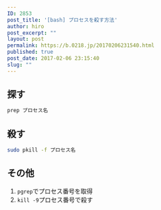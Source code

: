 ```yaml
---
ID: 2853
post_title: '[bash] プロセスを殺す方法'
author: hiro
post_excerpt: ""
layout: post
permalink: https://b.0218.jp/20170206231540.html
published: true
post_date: 2017-02-06 23:15:40
slug: ""
---
```

<!--more-->

## 探す
```bash
prep プロセス名
```

## 殺す
```bash
sudo pkill -f プロセス名
```

## その他
1. `pgrep`でプロセス番号を取得
1. `kill -9`プロセス番号で殺す